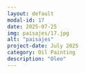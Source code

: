 ```yaml
---
layout: default
modal-id: 17
date: 2025-07-25
img: paisajes/17.jpg
alt: "paisajes"
project-date: July 2025
category: Oil Painting
description: "Oleo"
---
```


